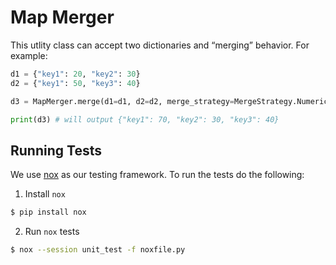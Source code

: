 Map Merger
========================

This utlity class can accept two dictionaries and “merging” behavior.
For example:

```python
d1 = {"key1": 20, "key2": 30}
d2 = {"key1": 50, "key3": 40}

d3 = MapMerger.merge(d1=d1, d2=d2, merge_strategy=MergeStrategy.NumericSum())

print(d3) # will output {"key1": 70, "key2": 30, "key3": 40}
```

## Running Tests

We use [nox](https://nox.thea.codes/en/stable/tutorial.html#running-nox-for-the-first-time) as our testing framework. To run the tests do the following:
1. Install `nox`
```bash
$ pip install nox
```
2. Run `nox` tests
```bash
$ nox --session unit_test -f noxfile.py
```